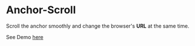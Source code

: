 Anchor-Scroll
=============

Scroll the anchor smoothly and change the browser's **URL** at the same time.

See Demo [here](http://hzlzh.github.com/Anchor-Scroll/demo.html 'Anchor-Scroll demo')